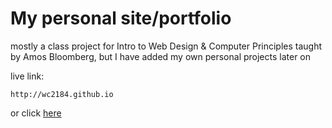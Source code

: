 # My personal site/portfolio 
mostly a class project for Intro to Web Design & Computer Principles taught by Amos Bloomberg, but I have added my own personal projects later on

live link: 
```
http://wc2184.github.io
```
or click [here](http://wc2184.github.io)
